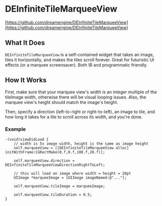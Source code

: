 
# DEInfiniteTileMarqueeView

[https://github.com/dreamengine/DEInfiniteTileMarqueeView](https://github.com/dreamengine/DEInfiniteTileMarqueeView)

## What It Does

`DEInfiniteTileMarqueeView` is a self-contained widget that takes an image, tiles it horizontally, and makes the tiles scroll forever. Great for futuristic UI effects (or a marquee screensaver). Both IB and programmatic friendly.

## How It Works

First, make sure that your marquee view's width is an integer multiple of the tileImage width, otherwise there will be visual looping issues. Also, the marquee view's height should match the image's height.

Then, specify a direction (left-to-right or right-to-left), an image to tile, and how long it takes for a tile to scroll across its width, and you're done.

### Example

	-(void)viewDidLoad {
		// width is 5x image width, height is the same as image height
		self.marqueeView = [[DEInfiniteTileMarqueeView alloc] initWithFrame:CGRectMake(0.f,0.f,100.f,20.f)];	
		
		self.marqueeView.direction = DEInfiniteTileMarqueeViewDirectionRightToLeft;
		
		// this will load an image where width = height = 20pt
		UIImage *marqueeImage = [UIImage imageNamed:@"..."];
		
	    self.marqueeView.tileImage = marqueeImage;
	    
	    self.marqueeView.tileDuration = 0.5;
	}